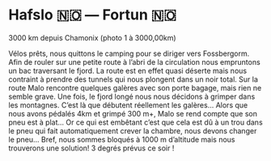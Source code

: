 # Hafslo 🇳🇴 — Fortun 🇳🇴

<!-- 55km / 1419m+ / 452m- -->

3000 km depuis Chamonix (photo 1 à 3000,00km)

Vélos prêts, nous quittons le camping pour se diriger vers Fossbergorm. Afin de rouler sur une petite route à l’abri de la circulation nous empruntons un bac traversant le fjord. La route est en effet quasi déserte mais nous contraint à prendre des tunnels qui nous plongent dans un noir total. Sur la route Malo rencontre quelques galères avec son porte bagage, mais rien ne semble grave. Une fois, le fjord longé nous nous décidons à grimper dans les montagnes. C’est là que débutent réellement les galères... Alors que nous avons pédalés 4km et grimpé 300 m+, Malo se rend compte que son pneu est à plat... Or ce qui est embêtant c’est que cela est dû à un trou dans le pneu qui fait automatiquement crever la chambre, nous devons changer le pneu... Bref, nous sommes bloqués à 1000 m d’altitude mais nous trouverons une solution! 3 degrés prévus ce soir !

